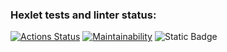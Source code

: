 ### Hexlet tests and linter status:
[![Actions Status](https://github.com/sergi-Jr/java-project-61/actions/workflows/hexlet-check.yml/badge.svg)](https://github.com/sergi-Jr/java-project-61/actions)
[![Maintainability](https://api.codeclimate.com/v1/badges/f63ea09d086178e5ee48/maintainability)](https://codeclimate.com/github/sergi-Jr/java-project-61/maintainability)
![Static Badge](https://img.shields.io/badge/asciinema-red?labelColor=white&link=https%3A%2F%2Fasciinema.org%2Fa%2Fdl7hgxeuSxUjKJWznpWQxqFwG)
